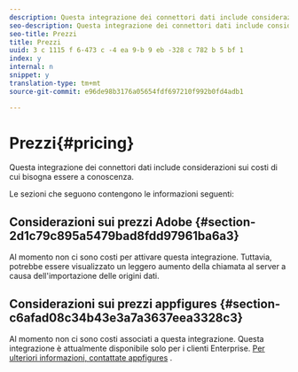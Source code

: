 ```yaml
---
description: Questa integrazione dei connettori dati include considerazioni sui costi di cui bisogna essere a conoscenza.
seo-description: Questa integrazione dei connettori dati include considerazioni sui costi di cui bisogna essere a conoscenza.
seo-title: Prezzi
title: Prezzi
uuid: 3 c 1115 f 6-473 c -4 ea 9-b 9 eb -328 c 782 b 5 bf 1
index: y
internal: n
snippet: y
translation-type: tm+mt
source-git-commit: e96de98b3176a05654fdf697210f992b0fd4adb1

---
```



# Prezzi{#pricing}

Questa integrazione dei connettori dati include considerazioni sui costi di cui bisogna essere a conoscenza.

Le sezioni che seguono contengono le informazioni seguenti:

## Considerazioni sui prezzi Adobe {#section-2d1c79c895a5479bad8fdd97961ba6a3}

Al momento non ci sono costi per attivare questa integrazione. Tuttavia, potrebbe essere visualizzato un leggero aumento della chiamata al server a causa dell'importazione delle origini dati.

## Considerazioni sui prezzi appfigures {#section-c6afad08c34b43e3a7a3637eea3328c3}

Al momento non ci sono costi associati a questa integrazione. Questa integrazione è attualmente disponibile solo per i clienti Enterprise. [Per ulteriori informazioni, contattate appfigures](https://appfigures.com/support/contact) .

